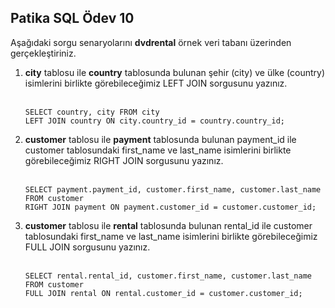 Patika SQL Ödev 10
--
Aşağıdaki sorgu senaryolarını <b>dvdrental</b> örnek veri tabanı üzerinden gerçekleştiriniz.
<ol>
  <li><b>city</b> tablosu ile <b>country</b> tablosunda bulunan şehir (city) ve ülke (country) isimlerini birlikte görebileceğimiz LEFT JOIN sorgusunu yazınız.</li><br/>
  
```
SELECT country, city FROM city
LEFT JOIN country ON city.country_id = country.country_id;
```
  <li><b>customer</b> tablosu ile <b>payment</b> tablosunda bulunan payment_id ile customer tablosundaki first_name ve last_name isimlerini birlikte görebileceğimiz RIGHT JOIN sorgusunu yazınız.</li><br/>
  
```
SELECT payment.payment_id, customer.first_name, customer.last_name FROM customer
RIGHT JOIN payment ON payment.customer_id = customer.customer_id;
```
  
  <li><b>customer</b> tablosu ile <b>rental</b> tablosunda bulunan rental_id ile customer tablosundaki first_name ve last_name isimlerini birlikte görebileceğimiz FULL JOIN sorgusunu yazınız.</li><br/>
  
```
SELECT rental.rental_id, customer.first_name, customer.last_name FROM customer
FULL JOIN rental ON rental.customer_id = customer.customer_id;
```

</ol>
